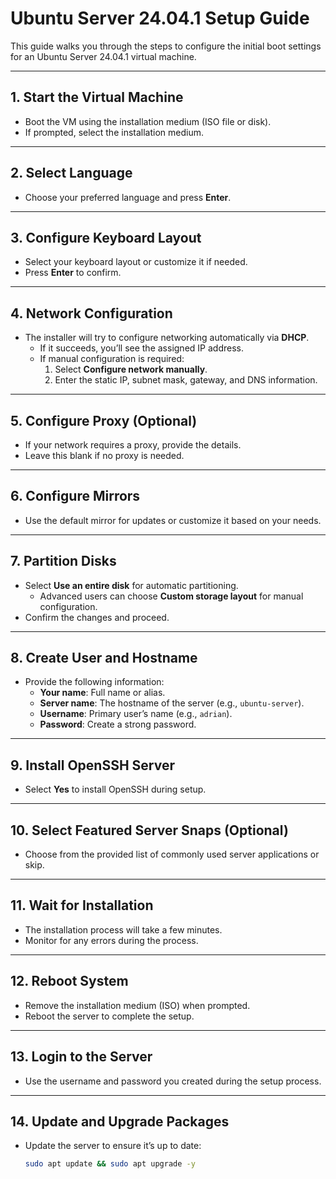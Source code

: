 # Ubuntu Server 24.04.1 Setup Guide

This guide walks you through the steps to configure the initial boot settings for an Ubuntu Server 24.04.1 virtual machine.

---

## 1. Start the Virtual Machine
- Boot the VM using the installation medium (ISO file or disk).
- If prompted, select the installation medium.

---

## 2. Select Language
- Choose your preferred language and press **Enter**.

---

## 3. Configure Keyboard Layout
- Select your keyboard layout or customize it if needed.
- Press **Enter** to confirm.

---

## 4. Network Configuration
- The installer will try to configure networking automatically via **DHCP**.
  - If it succeeds, you’ll see the assigned IP address.
  - If manual configuration is required:
    1. Select **Configure network manually**.
    2. Enter the static IP, subnet mask, gateway, and DNS information.

---

## 5. Configure Proxy (Optional)
- If your network requires a proxy, provide the details.
- Leave this blank if no proxy is needed.

---

## 6. Configure Mirrors
- Use the default mirror for updates or customize it based on your needs.

---

## 7. Partition Disks
- Select **Use an entire disk** for automatic partitioning.
  - Advanced users can choose **Custom storage layout** for manual configuration.
- Confirm the changes and proceed.

---

## 8. Create User and Hostname
- Provide the following information:
  - **Your name**: Full name or alias.
  - **Server name**: The hostname of the server (e.g., `ubuntu-server`).
  - **Username**: Primary user’s name (e.g., `adrian`).
  - **Password**: Create a strong password.

---

## 9. Install OpenSSH Server 
- Select **Yes** to install OpenSSH during setup.

---

## 10. Select Featured Server Snaps (Optional)
- Choose from the provided list of commonly used server applications or skip.

---

## 11. Wait for Installation
- The installation process will take a few minutes.
- Monitor for any errors during the process.

---

## 12. Reboot System
- Remove the installation medium (ISO) when prompted.
- Reboot the server to complete the setup.

---

## 13. Login to the Server
- Use the username and password you created during the setup process.

---

## 14. Update and Upgrade Packages
- Update the server to ensure it’s up to date:
  ```bash
  sudo apt update && sudo apt upgrade -y
